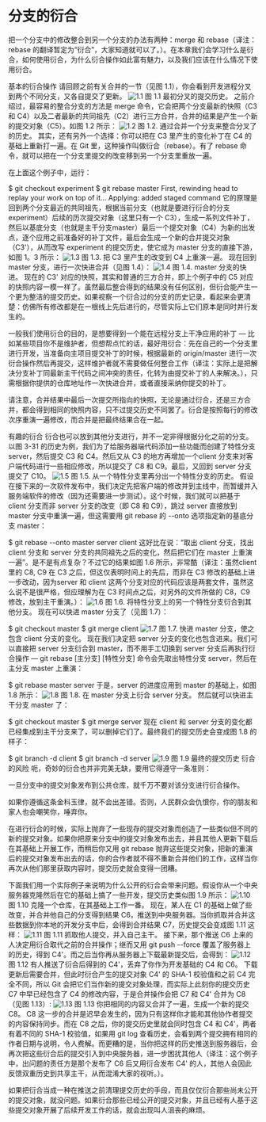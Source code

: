 # 分支的衍合

把一个分支中的修改整合到另一个分支的办法有两种：merge 和 rebase（译注：rebase 的翻译暂定为“衍合”，大家知道就可以了。）。在本章我们会学习什么是衍合，如何使用衍合，为什么衍合操作如此富有魅力，以及我们应该在什么情况下使用衍合。

基本的衍合操作
请回顾之前有关合并的一节（见图 1.1），你会看到开发进程分叉到两个不同分支，又各自提交了更新。
![1.1](./image/1.1.png)
图 1.1 最初分叉的提交历史。
之前介绍过，最容易的整合分支的方法是 merge 命令，它会把两个分支最新的快照（C3 和 C4）以及二者最新的共同祖先（C2）进行三方合并，合并的结果是产生一个新的提交对象（C5）。如图 1.2 所示：
![1.2](./image/1.2.png)
图 1.2. 通过合并一个分支来整合分叉了的历史。
其实，还有另外一个选择：你可以把在 C3 里产生的变化补丁在 C4 的基础上重新打一遍。在 Git 里，这种操作叫做衍合（rebase）。有了 rebase 命令，就可以把在一个分支里提交的改变移到另一个分支里重放一遍。

在上面这个例子中，运行：

$ git checkout experiment
$ git rebase master
First, rewinding head to replay your work on top of it...
Applying: added staged command
它的原理是回到两个分支最近的共同祖先，根据当前分支（也就是要进行衍合的分支 experiment）后续的历次提交对象（这里只有一个 C3），生成一系列文件补丁，然后以基底分支（也就是主干分支master）最后一个提交对象（C4）为新的出发点，逐个应用之前准备好的补丁文件，最后会生成一个新的合并提交对象（C3'），从而改写 experiment 的提交历史，使它成为 master 分支的直接下游，如图 1。3 所示：
![1.3](./image/1.3.png)
图 1.3. 把 C3 里产生的改变到 C4 上重演一遍。
现在回到 master 分支，进行一次快进合并（见图 1.4）：
![1.4](./image/1.4.png)
图 1.4. master 分支的快进。
现在的 C3' 对应的快照，其实和普通的三方合并，即上个例子中的 C5 对应的快照内容一模一样了。虽然最后整合得到的结果没有任何区别，但衍合能产生一个更为整洁的提交历史。如果视察一个衍合过的分支的历史记录，看起来会更清楚：仿佛所有修改都是在一根线上先后进行的，尽管实际上它们原本是同时并行发生的。

一般我们使用衍合的目的，是想要得到一个能在远程分支上干净应用的补丁 — 比如某些项目你不是维护者，但想帮点忙的话，最好用衍合：先在自己的一个分支里进行开发，当准备向主项目提交补丁的时候，根据最新的 origin/master 进行一次衍合操作然后再提交，这样维护者就不需要做任何整合工作（译注：实际上是把解决分支补丁同最新主干代码之间冲突的责任，化转为由提交补丁的人来解决。），只需根据你提供的仓库地址作一次快进合并，或者直接采纳你提交的补丁。

请注意，合并结果中最后一次提交所指向的快照，无论是通过衍合，还是三方合并，都会得到相同的快照内容，只不过提交历史不同罢了。衍合是按照每行的修改次序重演一遍修改，而合并是把最终结果合在一起。

有趣的衍合
衍合也可以放到其他分支进行，并不一定非得根据分化之前的分支。以图 3-31 的历史为例，我们为了给服务器端代码添加一些功能而创建了特性分支 server，然后提交 C3 和 C4。然后又从 C3 的地方再增加一个client 分支来对客户端代码进行一些相应修改，所以提交了 C8 和 C9。最后，又回到 server 分支提交了 C10。
![1.5](./image/1.5.png)
图 1.5. 从一个特性分支里再分出一个特性分支的历史。
假设在接下来的一次软件发布中，我们决定先把客户端的修改并到主线中，而暂缓并入服务端软件的修改（因为还需要进一步测试）。这个时候，我们就可以把基于 client 分支而非 server 分支的改变（即 C8 和 C9），跳过 server 直接放到 master 分支中重演一遍，但这需要用 git rebase 的 --onto 选项指定新的基底分支 master：

$ git rebase --onto master server client
这好比在说：“取出 client 分支，找出 client 分支和 server 分支的共同祖先之后的变化，然后把它们在 master 上重演一遍”。是不是有点复杂？不过它的结果如图 1.6 所示，非常酷（译注：虽然client 里的 C8, C9 在 C3 之后，但这仅表明时间上的先后，而非在 C3 修改的基础上进一步改动，因为server 和 client 这两个分支对应的代码应该是两套文件，虽然这么说不是很严格，但应理解为在 C3 时间点之后，对另外的文件所做的 C8，C9 修改，放到主干重演。）：
![1.6](./image/1.6.png)
图 1.6. 将特性分支上的另一个特性分支衍合到其他分支。
现在可以快进 master 分支了（见图 1.7）：

$ git checkout master
$ git merge client
![1.7](./image/1.7.png)
图 1.7. 快进 master 分支，使之包含 client 分支的变化。
现在我们决定把 server 分支的变化也包含进来。我们可以直接把 server 分支衍合到 master，而不用手工切换到 server 分支后再执行衍合操作 — git rebase [主分支] [特性分支] 命令会先取出特性分支 server，然后在主分支 master 上重演：

$ git rebase master server
于是，server 的进度应用到 master 的基础上，如图 1.8 所示：
![1.8](./image/1.8.png)
图 1.8. 在 master 分支上衍合 server 分支。
然后就可以快进主干分支 master 了：

$ git checkout master
$ git merge server
现在 client 和 server 分支的变化都已经集成到主干分支来了，可以删掉它们了。最终我们的提交历史会变成图 1.8 的样子：

$ git branch -d client
$ git branch -d server
![1.9](./image/1.9.png)
图 1.9 最终的提交历史
衍合的风险
呃，奇妙的衍合也并非完美无缺，要用它得遵守一条准则：

一旦分支中的提交对象发布到公共仓库，就千万不要对该分支进行衍合操作。

如果你遵循这条金科玉律，就不会出差错。否则，人民群众会仇恨你，你的朋友和家人也会嘲笑你，唾弃你。

在进行衍合的时候，实际上抛弃了一些现存的提交对象而创造了一些类似但不同的新的提交对象。如果你把原来分支中的提交对象发布出去，并且其他人更新下载后在其基础上开展工作，而稍后你又用 git rebase 抛弃这些提交对象，把新的重演后的提交对象发布出去的话，你的合作者就不得不重新合并他们的工作，这样当你再次从他们那里获取内容时，提交历史就会变得一团糟。

下面我们用一个实际例子来说明为什么公开的衍合会带来问题。假设你从一个中央服务器克隆然后在它的基础上搞了一些开发，提交历史类似图 1.9 所示：
![1.10](./image/1.10.png)
图 1.10 克隆一个仓库，在其基础上工作一番。
现在，某人在 C1 的基础上做了些改变，并合并他自己的分支得到结果 C6，推送到中央服务器。当你抓取并合并这些数据到你本地的开发分支中后，会得到合并结果 C7，历史提交会变成图 1.11 这样：
![1.11](./image/1.11.png)
图 1.11 抓取他人提交，并入自己主干。
接下来，那个推送 C6 上来的人决定用衍合取代之前的合并操作；继而又用 git push --force 覆盖了服务器上的历史，得到 C4'。而之后当你再从服务器上下载最新提交后，会得到：
![1.12](./image/1.12.png)
图 1.12 有人推送了衍合后得到的 C4'，丢弃了你作为开发基础的 C4 和 C6。
下载更新后需要合并，但此时衍合产生的提交对象 C4' 的 SHA-1 校验值和之前 C4 完全不同，所以 Git 会把它们当作新的提交对象处理，而实际上此刻你的提交历史 C7 中早已经包含了 C4 的修改内容，于是合并操作会把 C7 和 C4' 合并为 C8（见图 1.13）:
![1.13](./image/1.13.png)
图 1.13 你把相同的内容又合并了一遍，生成一个新的提交 C8。
C8 这一步的合并是迟早会发生的，因为只有这样你才能和其他协作者提交的内容保持同步。而在 C8 之后，你的提交历史里就会同时包含 C4 和 C4'，两者有着不同的 SHA-1 校验值，如果用 git log 查看历史，会看到两个提交拥有相同的作者日期与说明，令人费解。而更糟的是，当你把这样的历史推送到服务器后，会再次把这些衍合后的提交引入到中央服务器，进一步困扰其他人（译注：这个例子中，出问题的责任方是那个发布了 C6 后又用衍合发布 C4' 的人，其他人会因此反馈双重历史到共享主干，从而混淆大家的视听。）。

如果把衍合当成一种在推送之前清理提交历史的手段，而且仅仅衍合那些尚未公开的提交对象，就没问题。如果衍合那些已经公开的提交对象，并且已经有人基于这些提交对象开展了后续开发工作的话，就会出现叫人沮丧的麻烦。
